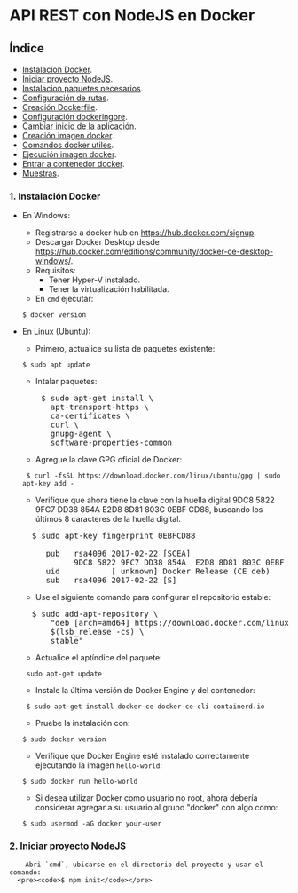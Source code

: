 # API REST con NodeJS en Docker


## Índice
- [Instalacion Docker](#1-instalación-docker).
- [Iniciar proyecto NodeJS](#iniciar-proyecto-nodejs).
- [Instalacion paquetes necesarios](#paquetes-necesarios).
- [Configuración de rutas](#configurar-rutas).
- [Creación Dockerfile](#docker-file).
- [Configuración dockeringore](#docker-ignore).
- [Cambiar inicio de la aplicación](#script-inicio).
- [Creación imagen docker](#docker-image).
- [Comandos docker utiles](#comandos-docker).
- [Ejecución imagen docker]($ejecutar-image-docker).
- [Entrar a contenedor docker](#entrar-docker).
- [Muestras](#muestras).


### 1. Instalación Docker
  - En Windows:
    - Registrarse a docker hub en https://hub.docker.com/signup.
    - Descargar Docker Desktop desde https://hub.docker.com/editions/community/docker-ce-desktop-windows/.
    - Requisitos: 
      - Tener Hyper-V instalado.
      - Tener la virtualización habilitada.
    - En `cmd` ejecutar:
    <pre><code>$ docker version </code></pre>
  
  - En Linux (Ubuntu):
    - Primero, actualice su lista de paquetes existente:
    <pre><code>$ sudo apt update</code></pre>
    - Intalar paquetes:
    <pre>
        $ sudo apt-get install \
          apt-transport-https \
          ca-certificates \
          curl \
          gnupg-agent \
          software-properties-common
    </pre>
    - Agregue la clave GPG oficial de Docker:
    <pre><code> $ curl -fsSL https://download.docker.com/linux/ubuntu/gpg | sudo apt-key add - </code></pre>
    - Verifique que ahora tiene la clave con la huella digital 9DC8 5822 9FC7 DD38 854A  E2D8 8D81 803C 0EBF CD88, buscando los últimos 8 caracteres de la huella digital.
    <pre>
      $ sudo apt-key fingerprint 0EBFCD88
      
         pub   rsa4096 2017-02-22 [SCEA]
               9DC8 5822 9FC7 DD38 854A  E2D8 8D81 803C 0EBF CD88
         uid           [ unknown] Docker Release (CE deb) <docker@docker.com>
         sub   rsa4096 2017-02-22 [S]
    </pre>
    - Use el siguiente comando para configurar el repositorio estable:
    <pre>
      $ sudo add-apt-repository \
          "deb [arch=amd64] https://download.docker.com/linux/ubuntu \
          $(lsb_release -cs) \
          stable"
    </pre>
    - Actualice el aptíndice del paquete:
    <pre><code> sudo apt-get update </code></pre>
    - Instale la última versión de Docker Engine y del contenedor:
    <pre><code> $ sudo apt-get install docker-ce docker-ce-cli containerd.io </code></pre>
    - Pruebe la instalación con:
    <pre><code>$ sudo docker version </code></pre>
    - Verifique que Docker Engine esté instalado correctamente ejecutando la  imagen `hello-world`:
    <pre><code>$ sudo docker run hello-world </code></pre>
    - Si desea utilizar Docker como usuario no root, ahora debería considerar agregar a su usuario al grupo "docker" con algo como:
    <pre><code>$ sudo usermod -aG docker your-user</code></pre>
    
    
### 2. Iniciar proyecto NodeJS
      - Abri `cmd`, ubicarse en el directorio del proyecto y usar el comando:
      <pre><code>$ npm init</code></pre>
